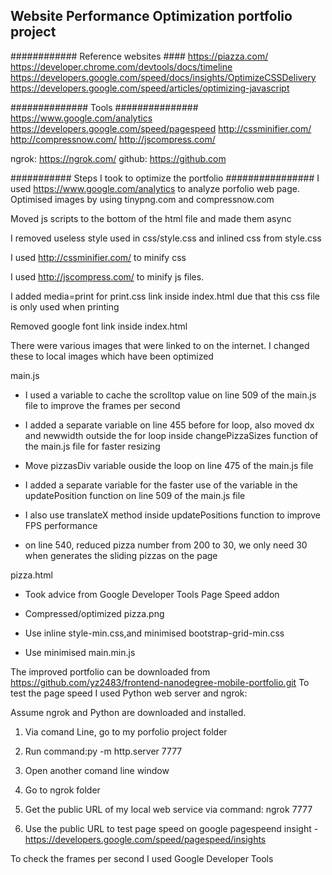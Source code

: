## Website Performance Optimization portfolio project



############ Reference websites ####
https://piazza.com/
https://developer.chrome.com/devtools/docs/timeline
https://developers.google.com/speed/docs/insights/OptimizeCSSDelivery
https://developers.google.com/speed/articles/optimizing-javascript


############## Tools ###############
https://www.google.com/analytics
https://developers.google.com/speed/pagespeed
http://cssminifier.com/
http://compressnow.com/
http://jscompress.com/

ngrok: https://ngrok.com/
github: https://github.com

###########  Steps I took to optimize the portfolio  ################
I used https://www.google.com/analytics to analyze porfolio web page.
Optimised images by using tinypng.com and compressnow.com

Moved js scripts to the bottom of the html file and made them async

I removed useless style used in css/style.css and inlined css from style.css

I used http://cssminifier.com/ to minify css 

I used http://jscompress.com/ to minify js files.

I added media=print for print.css link inside index.html due that this css file is only used when printing

Removed google font link inside index.html

There were various images that were linked to on the internet. I changed these to local images which have been optimized

main.js

* I used a variable to cache the scrolltop value on line 509 of the main.js file to improve the frames per second

* I added a separate variable on line 455 before for loop, also moved dx and newwidth outside the for loop inside changePizzaSizes function of the main.js file for faster resizing

* Move pizzasDiv variable ouside the loop on line 475 of the main.js file

* I added a separate variable for the faster use of the variable in the updatePosition function on line 509 of the main.js file

* I also use translateX method inside updatePositions function to improve FPS performance

* on line 540, reduced pizza number from 200 to 30, we only need 30 when generates the sliding pizzas on the page

pizza.html

* Took advice from Google Developer Tools Page Speed addon

* Compressed/optimized pizza.png 

* Use inline style-min.css,and minimised bootstrap-grid-min.css 

* Use minimised main.min.js

The improved portfolio can be downloaded from https://github.com/yz2483/frontend-nanodegree-mobile-portfolio.git
To test the page speed I used Python web server and ngrok:

Assume ngrok and Python are downloaded and installed.

1. Via comand Line, go to my porfolio project folder

2. Run command:py -m http.server 7777

3. Open another comand line window

4. Go to ngrok folder

5. Get the public URL of my local web service via command: ngrok 7777 

6. Use the public URL to test page speed on google pagespeend insight - https://developers.google.com/speed/pagespeed/insights

To check the frames per second I used Google Developer Tools
